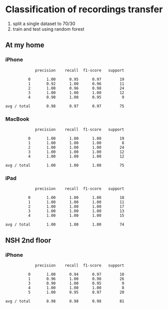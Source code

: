 Classification of recordings transfer
=====================================

1. split a single dataset to 70/30
2. train and test using random forest

## At my home

### iPhone

```
             precision    recall  f1-score   support

          0       1.00      0.95      0.97        19
          1       0.92      1.00      0.96        11
          2       1.00      0.96      0.98        24
          3       1.00      1.00      1.00        12
          4       0.90      1.00      0.95         9

avg / total       0.98      0.97      0.97        75
```

### MacBook

```
             precision    recall  f1-score   support

          0       1.00      1.00      1.00        19
          1       1.00      1.00      1.00         8
          2       1.00      1.00      1.00        24
          3       1.00      1.00      1.00        12
          4       1.00      1.00      1.00        12

avg / total       1.00      1.00      1.00        75
```

### iPad

```
             precision    recall  f1-score   support

          0       1.00      1.00      1.00        18
          1       1.00      1.00      1.00        11
          2       1.00      1.00      1.00        17
          3       1.00      1.00      1.00        13
          4       1.00      1.00      1.00        15

avg / total       1.00      1.00      1.00        74
```

## NSH 2nd floor

### iPhone

```
             precision    recall  f1-score   support

          0       1.00      0.94      0.97        18
          1       0.96      1.00      0.98        26
          3       0.90      1.00      0.95         9
          4       1.00      1.00      1.00         8
          5       1.00      0.95      0.97        20

avg / total       0.98      0.98      0.98        81
```
